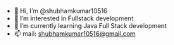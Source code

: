- 👋 Hi, I’m @shubhamkumar10516
- 👀 I’m interested in Fullstack development
- 🌱 I’m currently learning Java Full Stack development
- 📫 mail: shubhamkumar10516@gmail.com

<!---
shubhamkumar10516/shubhamkumar10516 is a ✨ special ✨ repository because its `README.md` (this file) appears on your GitHub profile.
You can click the Preview link to take a look at your changes.
--->
